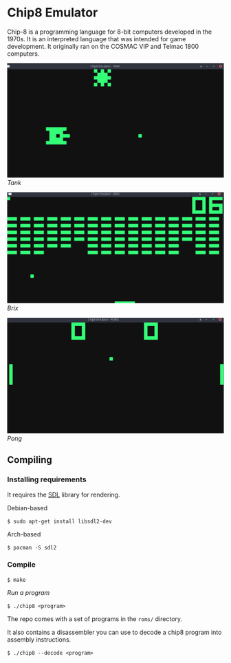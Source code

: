 # Chip8 Emulator

Chip-8 is a programming language for 8-bit computers developed in the 1970s. It is an interpreted language that was intended for game development. It originally ran on the COSMAC VIP and Telmac 1800 computers.

![Tank](screenshots/tank.png "Tank")
*Tank*

![Brix](screenshots/brix.png "Brix")
*Brix*

![Pong](screenshots/pong.png "Pong")
*Pong*

## Compiling

### Installing requirements
It requires the [SDL](https://www.libsdl.org) library for rendering.

Debian-based
```
$ sudo apt-get install libsdl2-dev
```

Arch-based
```
$ pacman -S sdl2
```

### Compile

```
$ make
```

*Run a program*

```
$ ./chip8 <program>
```
The repo comes with a set of programs in the `roms/` directory.


It also contains a disassembler you can use to decode a chip8 program into assembly instructions.
```
$ ./chip8 --decode <program>
```
